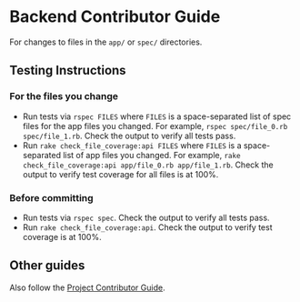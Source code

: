 # Backend Contributor Guide
For changes to files in the `app/` or `spec/` directories.

## Testing Instructions

### For the files you change
- Run tests via `rspec FILES`
   where `FILES` is a space-separated list of spec files for the app files you changed.
   For example, `rspec spec/file_0.rb spec/file_1.rb`.
   Check the output to verify all tests pass.
- Run `rake check_file_coverage:api FILES`
   where `FILES` is a space-separated list of app files you changed.
   For example, `rake check_file_coverage:api app/file_0.rb app/file_1.rb`.
   Check the output to verify test coverage for all files is at 100%.

### Before committing
- Run tests via `rspec spec`.
   Check the output to verify all tests pass.
- Run `rake check_file_coverage:api`.
   Check the output to verify test coverage is at 100%.

## Other guides
Also follow the [Project Contributor Guide](../AGENTS.md).

